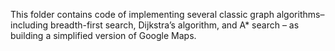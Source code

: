 This folder contains code of implementing several classic graph algorithms– including breadth-first search, Dijkstra’s algorithm, and A* search – as building a simplified version of Google Maps. 

